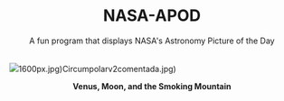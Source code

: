 <div align="center">
  <h1>
    NASA-APOD
  </h1>
</div>
  
<div align="center">
  A fun program that displays NASA's Astronomy Picture of the Day
</div>

<br>

![](https://apod.nasa.gov/apod/image/2309/IMG_3603.jpg)1600px.jpg)Circumpolarv2comentada.jpg)

<p align = "center">
  <b>Venus, Moon, and the Smoking Mountain</b>
</p>
